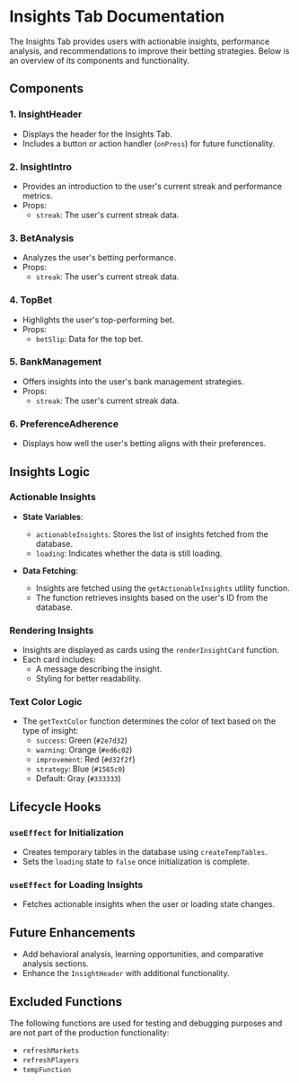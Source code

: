 # Insights Tab Documentation

The Insights Tab provides users with actionable insights, performance analysis, and recommendations to improve their betting strategies. Below is an overview of its components and functionality.

## Components

### 1. **InsightHeader**

-   Displays the header for the Insights Tab.
-   Includes a button or action handler (`onPress`) for future functionality.

### 2. **InsightIntro**

-   Provides an introduction to the user's current streak and performance metrics.
-   Props:
    -   `streak`: The user's current streak data.

### 3. **BetAnalysis**

-   Analyzes the user's betting performance.
-   Props:
    -   `streak`: The user's current streak data.

### 4. **TopBet**

-   Highlights the user's top-performing bet.
-   Props:
    -   `betSlip`: Data for the top bet.

### 5. **BankManagement**

-   Offers insights into the user's bank management strategies.
-   Props:
    -   `streak`: The user's current streak data.

### 6. **PreferenceAdherence**

-   Displays how well the user's betting aligns with their preferences.

## Insights Logic

### Actionable Insights

-   **State Variables**:

    -   `actionableInsights`: Stores the list of insights fetched from the database.
    -   `loading`: Indicates whether the data is still loading.

-   **Data Fetching**:
    -   Insights are fetched using the `getActionableInsights` utility function.
    -   The function retrieves insights based on the user's ID from the database.

### Rendering Insights

-   Insights are displayed as cards using the `renderInsightCard` function.
-   Each card includes:
    -   A message describing the insight.
    -   Styling for better readability.

### Text Color Logic

-   The `getTextColor` function determines the color of text based on the type of insight:
    -   `success`: Green (`#2e7d32`)
    -   `warning`: Orange (`#ed6c02`)
    -   `improvement`: Red (`#d32f2f`)
    -   `strategy`: Blue (`#1565c0`)
    -   Default: Gray (`#333333`)

## Lifecycle Hooks

### `useEffect` for Initialization

-   Creates temporary tables in the database using `createTempTables`.
-   Sets the `loading` state to `false` once initialization is complete.

### `useEffect` for Loading Insights

-   Fetches actionable insights when the user or loading state changes.

## Future Enhancements

-   Add behavioral analysis, learning opportunities, and comparative analysis sections.
-   Enhance the `InsightHeader` with additional functionality.

## Excluded Functions

The following functions are used for testing and debugging purposes and are not part of the production functionality:

-   `refreshMarkets`
-   `refreshPlayers`
-   `tempFunction`

